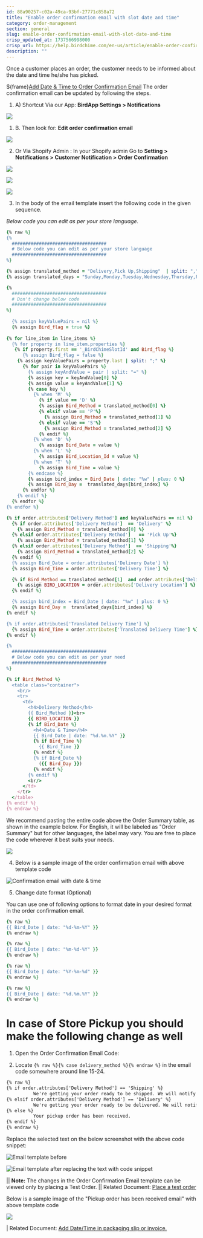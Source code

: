 ```yaml
---
id: 88a90257-c02a-49ca-93bf-27771c858a72
title: "Enable order confirmation email with slot date and time"
category: order-management
section: general
slug: enable-order-confirmation-email-with-slot-date-and-time
crisp_updated_at: 1737566998000
crisp_url: https://help.birdchime.com/en-us/article/enable-order-confirmation-email-with-slot-date-and-time-iju71t/
description: ""
---
```


Once a customer places an order, the customer needs to be informed about the date and time he/she has picked.

${frame}[Add Date & Time to Order Confirmation Email](https://www.loom.com/embed/9321a70d903743d581d5e98d8e61086a)
The order confirmation email can be updated by following the steps.

1. A) Shortcut Via our App: **BirdApp Settings > Notifications**

![](https://storage.crisp.chat/users/helpdesk/website/ca826b447482b000/notification-menu_17qic4j.png)

1. B. Then look for: **Edit order confirmation email**

![](https://storage.crisp.chat/users/helpdesk/website/ca826b447482b000/screenshot-2025-01-14-174151_1yuaa5d.png)

2. Or Via Shopify Admin : In your Shopify admin Go to **Setting > Notifications > Customer Notification > Order Confirmation**

![](https://storage.crisp.chat/users/helpdesk/website/ca826b447482b000/cusnotif_73nnd4.png)

![](https://storage.crisp.chat/users/helpdesk/website/ca826b447482b000/screenshot-2025-01-14-174518_1rdfv3l.png)

![](https://storage.crisp.chat/users/helpdesk/website/ca826b447482b000/screenshot-2025-01-14-174652_1m61qn1.png)

3. In the body of the email template insert the following code in the given sequence.

*Below code you can edit as per your store language.*
```ruby
{% raw %}
{% 
  ###################################
  # Below code you can edit as per your store language
  ###################################
%}

{% assign translated_method = "Delivery,Pick Up,Shipping"  | split: "," %}
{% assign translated_days = "Sunday,Monday,Tuesday,Wednesday,Thursday,Friday,Saturday"  | split: "," %}

{% 
  ###################################
  # Don't change below code
  ###################################
%}
  
  {% assign keyValuePairs = nil %}
  {% assign Bird_flag = true %}
        
{% for line_item in line_items %}
  {% for property in line_item.properties %}
   {% if property.first == '_BirdChimeSlotId' and Bird_flag %}
      {% assign Bird_flag = false %}  
    {% assign keyValuePairs = property.last | split: ";" %}
      {% for pair in keyValuePairs %}
        {% assign keyAndValue = pair | split: "=" %}
        {% assign key = keyAndValue[0] %}
        {% assign value = keyAndValue[1] %}
        {% case key %}
          {% when 'M' %}
            {% if value == 'D' %}
            {% assign Bird_Method = translated_method[0] %}
            {% elsif value == 'P'%}
              {% assign Bird_Method = translated_method[1] %}
            {% elsif value == 'S'%}
              {% assign Bird_Method = translated_method[2] %}
            {% endif %}
          {% when 'D' %}
            {% assign Bird_Date = value %}
          {% when 'L' %}
            {% assign Bird_Location_Id = value %}
          {% when 'T' %}
            {% assign Bird_Time = value %}
        {% endcase %}
        {% assign bird_index = Bird_Date | date: "%w" | plus: 0 %}
        {% assign Bird_Day =  translated_days[bird_index] %}
      {% endfor %}
    {% endif %}
  {% endfor %}
{% endfor %}

{% if order.attributes['Delivery Method'] and keyValuePairs == nil %}
  {% if order.attributes['Delivery Method']  == 'Delivery' %}
    {% assign Bird_Method = translated_method[0] %}
  {% elsif order.attributes['Delivery Method']   == 'Pick Up'%}
    {% assign Bird_Method = translated_method[1] %}
  {% elsif order.attributes['Delivery Method']  == 'Shipping'%}
    {% assign Bird_Method = translated_method[2] %}
  {% endif %}
  {% assign Bird_Date = order.attributes['Delivery Date'] %}
  {% assign Bird_Time = order.attributes['Delivery Time'] %} 

  {% if Bird_Method == translated_method[1]  and order.attributes['Delivery Location'] %}
    {% assign BIRD_LOCATION = order.attributes['Delivery Location'] %}
  {% endif %}

  {% assign bird_index = Bird_Date | date: "%w" | plus: 0 %}
  {% assign Bird_Day =  translated_days[bird_index] %}
{% endif %}

{% if order.attributes['Translated Delivery Time'] %}
  {% assign Bird_Time = order.attributes['Translated Delivery Time'] %} 
{% endif %}

{% 
  ###################################
  # Below code you can edit as per your need
  ###################################
%}

{% if Bird_Method %}
  <table class="container">
    <br/>
    <tr>
      <td>
        <h4>Delivery Method</h4>
        {{ Bird_Method }}<br>
        {{ BIRD_LOCATION }}
        {% if Bird_Date %}
          <h4>Date & Time</h4>
          {{ Bird_Date | date: "%d.%m.%Y" }}
          {% if Bird_Time %}
            {{ Bird_Time }}
          {% endif %}
          {% if Bird_Date %}
            ({{ Bird_Day }})
          {% endif %}
        {% endif %}
        <br/>
      </td>
    </tr>
  </table>
{% endif %}
{% endraw %}
```

We recommend pasting the entire code above the Order Summary table, as shown in the example below. For English, it will be labeled as "Order Summary" but for other languages, the label may vary. You are free to place the code wherever it best suits your needs.

![](https://storage.crisp.chat/users/helpdesk/website/ca826b447482b000/screenshot-2023-07-24-at-12000_158ssv4.png)

4. Below is a sample image of the order confirmation email with above template code

![Confirmation email with date & time](https://storage.crisp.chat/users/helpdesk/website/ca826b447482b000/screenshot-2024-05-01-at-45214_l0mxb2.png)

5. Change date format (Optional)

You can use one of following options to format date in your desired format in the order confirmation email.
```ruby
{% raw %}
{{ Bird_Date | date: "%d-%m-%Y" }}
{% endraw %}
```

```ruby
{% raw %}
{{ Bird_Date | date: "%m-%d-%Y" }}
{% endraw %}
```

```ruby
{% raw %}
{{ Bird_Date | date: "%Y-%m-%d" }}
{% endraw %}
```

```ruby
{% raw %}
{{ Bird_Date | date: "%d.%m.%Y" }}
{% endraw %}
```

# In case of Store Pickup you should make the following change as well

1. Open the Order Confirmation Email Code:

2. Locate `{% raw %}{% case delivery_method %}{% endraw %}`  in the email code somewhere around line 15-24.

```html
{% raw %}
{% if order.attributes['Delivery Method'] == 'Shipping' %}
          We're getting your order ready to be shipped. We will notify you when it has been sent.
{% elsif order.attributes['Delivery Method'] == 'Delivery' %}
          We're getting your order ready to be delivered. We will notify you when it has been sent.
{% else %}
          Your pickup order has been received.
{% endif %}
{% endraw %}
```

Replace the selected text on the below screenshot with the above code snippet:

![Email template before](https://storage.crisp.chat/users/helpdesk/website/ca826b447482b000/screenshot-2024-10-28-at-14243_1wbhlpg.png)

![Email template after replacing the text with code snippet](https://storage.crisp.chat/users/helpdesk/website/ca826b447482b000/screenshot-2024-10-28-at-20738_d7462v.png)

|| **Note:** The changes in the Order Confirmation Email template can be viewed only by placing a Test Order.
|| Related Document: [Place a test order](https://help.birdchime.com/en-us/article/place-a-test-order-13fhz0a/)

Below is a sample image of the "Pickup order has been received email" with above template code

![](https://storage.crisp.chat/users/helpdesk/website/ca826b447482b000/untitled_11max54.png)

| Related Document: [Add Date/Time in packaging slip or invoice.](https://help.birdchime.com/en-us/article/add-datetime-in-packaging-slip-or-invoice-m9smdk/)

